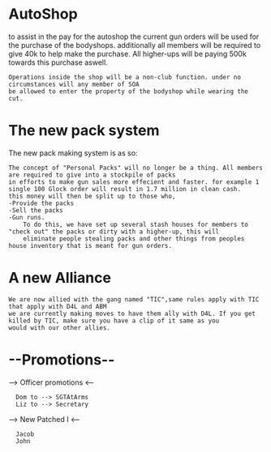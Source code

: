    
# AutoShop
  to assist in the pay for the autoshop the current gun orders will be used for the purchase of the bodyshops.
  additionally all members will be required to give 40k to help make the purchase.
    All higher-ups will be paying 500k towards this purchase aswell.
    
    Operations inside the shop will be a non-club function. under no circumstances will any member of SOA
    be allowed to enter the property of the bodyshop while wearing the cut. 
    
# The new pack system
   The new pack making system is as so:
       
    The concept of "Personal Packs" will no longer be a thing. All members are required to give into a stockpile of packs 
    in efforts to make gun sales more effecient and faster. for example 1 single 100 Glock order will result in 1.7 million in clean cash.
    this money will then be split up to those who, 
    -Provide the packs
    -Sell the packs
    -Gun runs.
        To do this, we have set up several stash houses for members to "check out" the packs or dirty with a higher-up, this will 
        eliminate people stealing packs and other things from peoples house inventory that is meant for gun orders.
        
 # A new Alliance
 
    We are now allied with the gang named "TIC",same rules apply with TIC that apply with D4L and ABM
    we are currently making moves to have them ally with D4L. If you get killed by TIC, make sure you have a clip of it same as you 
    would with our other allies.
    
 # --Promotions--
--> Officer promotions <--

      Dom to --> SGTAtArms
      Liz to --> Secretary
--> New Patched I <--
  
      Jacob
      John
